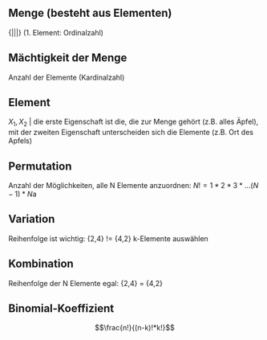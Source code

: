 ## Menge (besteht aus Elementen)
{|||} (1. Element: Ordinalzahl)
## Mächtigkeit der Menge
Anzahl der Elemente (Kardinalzahl)
## Element
$X_1, X_2$ | die erste Eigenschaft ist die, die zur Menge gehört (z.B. alles Äpfel), mit der zweiten Eigenschaft unterscheiden sich die Elemente (z.B. Ort des Apfels)
## Permutation
Anzahl der Möglichkeiten, alle N Elemente anzuordnen:
$N! =1*2*3*...(N-1)*N$a
## Variation
Reihenfolge ist wichtig: {2,4} != {4,2}
k-Elemente auswählen
## Kombination
Reihenfolge der N Elemente egal: {2,4} = {4,2}
## Binomial-Koeffizient
$$\frac{n!}{(n-k)!*k!}$$